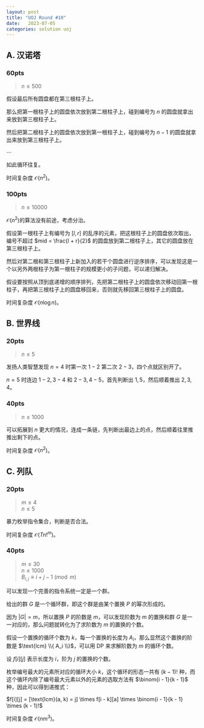 ```yaml
---
layout: post
title: "UOJ Round #10"
date:   2023-07-05
categories: solution uoj
---
```


## A. 汉诺塔

### 60pts

>   $n \le 500$

假设最后所有圆盘都在第三根柱子上。

那么把第一根柱子上的圆盘依次放到第二根柱子上，碰到编号为 $n$ 的圆盘就拿出来放到第三根柱子上。

然后把第二根柱子上的圆盘依次放到第一根柱子上，碰到编号为 $n - 1$ 的圆盘就拿出来放到第三根柱子上。

$\cdots$

如此循环往复。

时间复杂度 $\mathcal O(n^2)$。

### 100pts

>   $n \le 10000$

$\mathcal O(n^2)$的算法没有前途，考虑分治。

假设第一根柱子上有编号为 $[l, r]$ 的乱序的元素，把这根柱子上的圆盘依次取出，编号不超过 $mid = \frac{l + r}{2}$ 的圆盘放到第二根柱子上，其它的圆盘放在第三根柱子上。

然后对第二根和第三根柱子上新加入的若干个圆盘进行逆序排序，可以发现这是一个以另外两根柱子为第一根柱子的规模更小的子问题，可以递归解决。

假设要按照从顶到底递增的顺序排列，先把第二根柱子上的圆盘依次移动回第一根柱子，再把第三根柱子上的圆盘移回来，否则就先移回第三根柱子上的圆盘。

时间复杂度 $\mathcal O(n \log n)$。

## B. 世界线

### 20pts

>   $n \le 5$

发扬人类智慧发现 $n = 4$ 时第一次 $1 - 2$ 第二次 $2 - 3$，四个点就区别开了。

$n = 5$ 时连边 $1 - 2, 3 - 4$ 和 $2 - 3, 4 - 5$，首先判断出 $1, 5$，然后顺着推出 $2, 3, 4$。

### 40pts

>   $n \le 1000$

可以拓展到 $n$ 更大的情况，连成一条链，先判断出最边上的点，然后顺着往里推推出剩下的点。

时间复杂度 $\mathcal O(n^2)$。

## C. 列队

### 20pts

>   $m \le 4$  
>   $n \le 5$

暴力枚举指令集合，判断是否合法。

时间复杂度 $\mathcal O(T n!^m)$。

### 40pts

>   $m \le 30$  
>   $n \le 1000$  
>   $B_{i, j} \equiv i + j - 1 \pmod m$

可以发现一个完善的指令系统一定是一个群。

给出的群 $G$ 是一个循环群，即这个群是由某个置换 $P$ 的幂次形成的。

因为 $|G|=m$，所以置换 $P$ 的阶数是 $m$，可以发现阶数为 $m$ 的置换和群 $G$ 是一一对应的，那么问题就转化为了求阶数为 $m$ 的置换的个数。

假设一个置换的循环个数为 $k$，每一个置换的长度为 $A_i$，那么显然这个置换的阶数是 $\text{lcm} \\{ A_i \\}$，可以用 DP 来求解阶数为 $m$ 的循环个数。

设 $f[i][j]$ 表示长度为 $i$，阶为 $j$ 的置换的个数。

枚举编号最大的元素所对应的循环大小 $k$，这个循环的形态一共有 $(k - 1)!$ 种，而这个循环内除了编号最大元素以外的元素的选取方法有 $\binom{i - 1}{k - 1}$ 种，因此可以得到递推式：

$f[i][j] = [\text{lcm}(a, k) = j] \times f[i - k][a] \times \binom{i - 1}{k - 1} \times (k - 1)!$

时间复杂度 $\mathcal O(nm^3)$。
